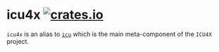 # icu4x [![crates.io](http://meritbadge.herokuapp.com/icu4x)](https://crates.io/crates/icu4x)

`icu4x` is an alias to [`icu`](https://github.com/unicode-org/icu4x/tree/master/components/icu) which is the main meta-component of the `ICU4X` project.
